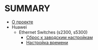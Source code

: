 # SUMMARY

* [О проекте](./)
* Huawei
  * Ethernet Switches \(s2300, s5300\)
    * [Сброс к заводским настройкам](huawei/8b631bf2a33afffed1281411fe2412a12b98df73/ru/Huawei/918400fdacecf63ec9ed35f371a4b1c2/df2f32b087f8068a6f7ff282414ca60c.md)
    * [Настройка времени](huawei/8b631bf2a33afffed1281411fe2412a12b98df73/ru/Huawei/918400fdacecf63ec9ed35f371a4b1c2/8530b40e87da7c7a782d4dc50359d2e9.md)



